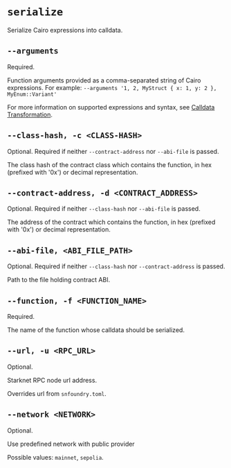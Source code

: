 # `serialize`
Serialize Cairo expressions into calldata.

## `--arguments`
Required.

Function arguments provided as a comma-separated string of Cairo expressions.
For example: `--arguments '1, 2, MyStruct { x: 1, y: 2 }, MyEnum::Variant'`

For more information on supported expressions and syntax, see [Calldata Transformation](../../../starknet/calldata-transformation.md).

## `--class-hash, -c <CLASS-HASH>`
Optional. Required if neither `--contract-address` nor `--abi-file` is passed.

The class hash of the contract class which contains the function, in hex (prefixed with '0x') or decimal representation.

## `--contract-address, -d <CONTRACT_ADDRESS>`
Optional. Required if neither `--class-hash` nor `--abi-file` is passed.

The address of the contract which contains the function, in hex (prefixed with '0x') or decimal representation.

## `--abi-file, <ABI_FILE_PATH>`
Optional. Required if neither `--class-hash` nor `--contract-address` is passed.

Path to the file holding contract ABI.

## `--function, -f <FUNCTION_NAME>`
Required.

The name of the function whose calldata should be serialized.

## `--url, -u <RPC_URL>`
Optional.

Starknet RPC node url address.

Overrides url from `snfoundry.toml`.

## `--network <NETWORK>`
Optional.

Use predefined network with public provider

Possible values: `mainnet`, `sepolia`.
